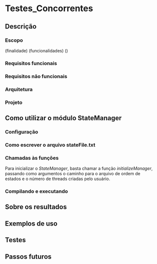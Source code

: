 # Testes_Concorrentes
## Descrição

### Escopo
(finalidade)
(funcionalidades)
()
### Requisitos funcionais

### Requisitos não funcionais

### Arquitetura

### Projeto


## Como utilizar o módulo StateManager

### Configuração

### Como escrever o arquivo stateFile.txt

### Chamadas às funções
Para inicializar o _StateManager_, basta chamar a função _initializeManager_, passando como argumentos o caminho para o arquivo de ordem de estados e o número de threads criadas pelo usuário. 

### Compilando e executando

## Sobre os resultados

## Exemplos de uso

## Testes

## Passos futuros